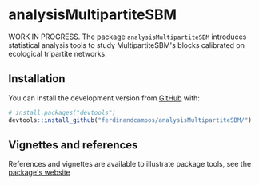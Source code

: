 # analysisMultipartiteSBM
WORK IN PROGRESS. The package `analysisMultipartiteSBM` introduces statistical analysis tools 
to study MultipartiteSBM's blocks calibrated on ecological tripartite networks.

## Installation

You can install the development version from
[GitHub](https://github.com/) with:

``` r
# install.packages("devtools")
devtools::install_github("ferdinandcampos/analysisMultipartiteSBM/")
```
## Vignettes and references
References and vignettes are available to illustrate package tools, see the  [package's website](https://ferdinandcampos.github.io/analysisMultipartiteSBM/)
